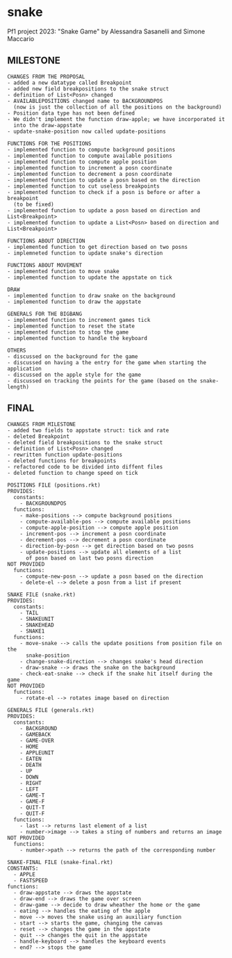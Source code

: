 # snake
Pf1 project 2023: "Snake Game"
by Alessandra Sasanelli and Simone Maccario

MILESTONE
-------------------------------------------
    CHANGES FROM THE PROPOSAL
    - added a new datatype called Breakpoint
    - added new field breakpositions to the snake struct
    - definition of List<Posn> changed
    - AVAILABLEPOSITIONS changed name to BACKGROUNDPOS 
      (now is just the collection of all the positions on the background)
    - Position data type has not been defined
    - We didn't implement the function draw-apple; we have incorporated it
      into the draw-appstate
    - update-snake-position now called update-positions

    FUNCTIONS FOR THE POSITIONS
    - implemented function to compute background positions
    - implemented function to compute available positions
    - implemented function to compute apple position
    - implemented function to increment a posn coordinate
    - implemented function to decrement a posn coordinate
    - implemented function to update a posn based on the direction
    - implemented function to cut useless breakpoints
    - implemented function to check if a posn is before or after a breakpoint 
      (to be fixed)
    - implemented function to update a posn based on direction and List<Breakpoint>
    - implemented function to update a List<Posn> based on direction and List<Breakpoint>
    
    FUNCTIONS ABOUT DIRECTION
    - implemented function to get direction based on two posns
    - implemneted function to update snake's direction

    FUNCTIONS ABOUT MOVEMENT
    - implemented function to move snake
    - implemented function to update the appstate on tick

    DRAW
    - implemented function to draw snake on the background
    - implemented function to draw the appstate
    
    GENERALS FOR THE BIGBANG
    - implemented function to increment games tick
    - implemented function to reset the state
    - implemented function to stop the game
    - implemented function to handle the keyboard
    
    OTHERS
    - discussed on the background for the game
    - discussed on having a the entry for the game when starting the application
    - discussed on the apple style for the game
    - discussed on tracking the points for the game (based on the snake-length)

FINAL
--------------------------------------------------------------------------------
    CHANGES FROM MILESTONE
    - added two fields to appstate struct: tick and rate
    - deleted Breakpoint
    - deleted field breakpositions to the snake struct
    - definition of List<Posn> changed
    - rewritten function update-positions
    - deleted functions for breakpoints
    - refactored code to be divided into diffent files
    - deleted function to change speed on tick

    POSITIONS FILE (positions.rkt)
    PROVIDES:
      constants: 
        - BACKGROUNDPOS
      functions:
        - make-positions --> compute background positions
        - compute-available-pos --> compute available positions
        - compute-apple-position --> compute apple position
        - increment-pos --> increment a posn coordinate
        - decrement-pos --> decrement a posn coordinate
        - direction-by-posn --> get direction based on two posns
        - update-positions --> update all elements of a list
          of posn based on last two posns direction
    NOT PROVIDED
      functions:
        - compute-new-posn --> update a posn based on the direction
        - delete-el --> delete a posn from a list if present

    SNAKE FILE (snake.rkt)
    PROVIDES:
      constants: 
        - TAIL
        - SNAKEUNIT
        - SNAKEHEAD
        - SNAKE1
      functions:
        - move-snake --> calls the update positions from position file on the
          snake-position
        - change-snake-direction --> changes snake's head direction
        - draw-snake --> draws the snake on the background
        - check-eat-snake --> check if the snake hit itself during the game
    NOT PROVIDED
      functions:
        - rotate-el --> rotates image based on direction

    GENERALS FILE (generals.rkt)
    PROVIDES:
      constants: 
        - BACKGROUND
        - GAMEBACK
        - GAME-OVER
        - HOME
        - APPLEUNIT
        - EATEN
        - DEATH
        - UP
        - DOWN
        - RIGHT
        - LEFT
        - GAME-T
        - GAME-F
        - QUIT-T
        - QUIT-F
      functions:
        - last --> returns last element of a list
        - number->image --> takes a sting of numbers and returns an image
    NOT PROVIDED
      functions:
        - number->path --> returns the path of the corresponding number

    SNAKE-FINAL FILE (snake-final.rkt)
    CONSTANTS: 
      - APPLE
      - FASTSPEED
    functions:
      - draw-appstate --> draws the appstate
      - draw-end --> draws the game over screen
      - draw-game --> decide to draw wheather the home or the game
      - eating --> handles the eating of the apple
      - move --> moves the snake using an auxiliary function
      - start --> starts the game, changing the canvas
      - reset --> changes the game in the appstate
      - quit --> changes the quit in the appstate
      - handle-keyboard --> handles the keyboard events
      - end? --> stops the game